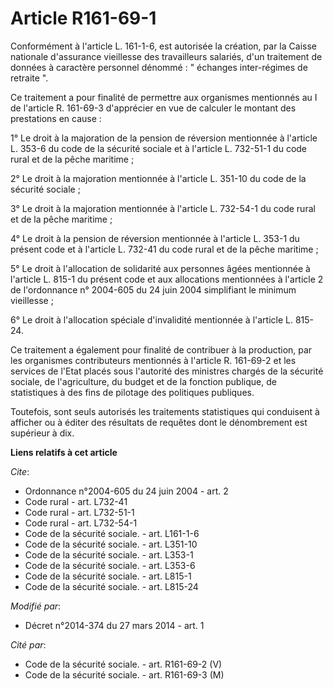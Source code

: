 # Article R161-69-1

Conformément à l'article L. 161-1-6, est autorisée la création, par la Caisse nationale d'assurance vieillesse des
travailleurs salariés, d'un traitement de données à caractère personnel dénommé : " échanges inter-régimes de retraite ". 

Ce traitement a pour finalité de permettre aux organismes mentionnés au I de l'article R. 161-69-3 d'apprécier en vue de
calculer le montant des prestations en cause : 

1° Le droit à la majoration de la pension de réversion mentionnée à l'article L. 353-6 du code de la sécurité sociale et à
l'article L. 732-51-1 du code rural et de la pêche maritime ; 

2° Le droit à la majoration mentionnée à l'article L. 351-10 du code de la sécurité sociale ; 

3° Le droit à la majoration mentionnée à l'article L. 732-54-1 du code rural et de la pêche maritime ; 

4° Le droit à la pension de réversion mentionnée à l'article L. 353-1 du présent code et à l'article L. 732-41 du code rural
et de la pêche maritime ; 

5° Le droit à l'allocation de solidarité aux personnes âgées mentionnée à l'article L. 815-1 du présent code et aux
allocations mentionnées à l'article 2 de l'ordonnance n° 2004-605 du 24 juin 2004 simplifiant le minimum vieillesse ; 

6° Le droit à l'allocation spéciale d'invalidité mentionnée à l'article L. 815-24. 

Ce traitement a également pour finalité de contribuer à la production, par les organismes contributeurs mentionnés à
l'article R. 161-69-2 et les services de l'Etat placés sous l'autorité des ministres chargés de la sécurité sociale, de
l'agriculture, du budget et de la fonction publique, de statistiques à des fins de pilotage des politiques publiques. 

Toutefois, sont seuls autorisés les traitements statistiques qui conduisent à afficher ou à éditer des résultats de requêtes
dont le dénombrement est supérieur à dix.

**Liens relatifs à cet article**

_Cite_:

  - Ordonnance n°2004-605 du 24 juin 2004 - art. 2
  - Code rural - art. L732-41
  - Code rural - art. L732-51-1
  - Code rural - art. L732-54-1
  - Code de la sécurité sociale. - art. L161-1-6
  - Code de la sécurité sociale. - art. L351-10
  - Code de la sécurité sociale. - art. L353-1
  - Code de la sécurité sociale. - art. L353-6
  - Code de la sécurité sociale. - art. L815-1
  - Code de la sécurité sociale. - art. L815-24

_Modifié par_:

  - Décret n°2014-374 du 27 mars 2014 - art. 1

_Cité par_:

  - Code de la sécurité sociale. - art. R161-69-2 (V)
  - Code de la sécurité sociale. - art. R161-69-3 (M)
